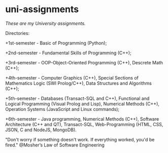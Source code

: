 # uni-assignments
*These are my University assignments.*

Directories:

+1st-semester - Basic of Programming (Python);

+2nd-semester - Fundamental Skills of Programming (C++);

+3rd-semester - OOP-Object-Oriented Programming (C++), Descrete Math (C++);

+4th-semester - Computer Graphics (C++), Special Sections of Mathematics Logic (SWI Prolog/C++), Data Structures and Algorithms (C++);

+5th-semester - Databases (Transact-SQL and C++), Functional and Logical Programming (Visual Prolog and Lisp), Numerical Methods (C++), Operation Systems (JavaScript and Linux commands);

+6th-semester - Java programming, Numerical Methods (C++), Software Architecture (C++ and QT), Transact-SQL, Web-Programming (HTML, CSS, JSON, C and NodeJS, MongoDB).

"Don't worry if something doesn't work. If everything worked, you'd be fired." @Mosher’s Law of Software Engineering
